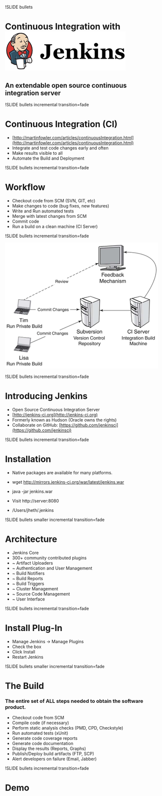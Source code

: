 !SLIDE bullets

# Continuous Integration with ![jenkins](../images/jenkins_logo.png) #

## An extendable open source continuous integration server ##

!SLIDE bullets incremental transition=fade

# Continuous Integration (CI) #

* [http://martinfowler.com/articles/continuousIntegration.html](http://martinfowler.com/articles/continuousIntegration.html)
* Integrate and test code changes early and often
* Make results visible to all
* Automate the Build and Deployment

!SLIDE bullets incremental transition=fade

# Workflow #

* Checkout code from SCM (SVN, GIT, etc)
* Make changes to code (bug fixes, new features)
* Write and Run automated tests
* Merge with latest changes from SCM
* Commit code
* Run a build on a clean machine (CI Server)

!SLIDE bullets incremental transition=fade

![Diagram](../images/ci.jpg)

!SLIDE bullets incremental transition=fade

# Introducing Jenkins #

* Open Source Continuous Integration Server
* [http://jenkins-ci.org](http://jenkins-ci.org)
* Formerly known as Hudson (Oracle owns the rights) 
* Collaborate on GitHub: [https://github.com/jenkinsci](https://github.com/jenkinsci)

!SLIDE bullets incremental transition=fade

# Installation #

* Native packages are available for many platforms.

* wget http://mirrors.jenkins-ci.org/war/latest/jenkins.war
* java -jar jenkins.war
* Visit http://server:8080
* /Users/jheth/.jenkins

!SLIDE bullets smaller incremental transition=fade

# Architecture #

* Jenkins Core
* 300+ community contributed plugins
* ~  Artifact Uploaders
* ~  Authentication and User Management
* ~  Build Notifiers
* ~  Build Reports
* ~  Build Triggers
* ~  Cluster Management
* ~  Source Code Management
* ~  User Interface

!SLIDE bullets incremental transition=fade

# Install Plug-In #

* Manage Jenkins -> Manage Plugins
* Check the box
* Click Install
* Restart Jenkins

!SLIDE bullets smaller incremental transition=fade

# The Build #

### The entire set of ALL steps needed to obtain the software product. ###

* Checkout code from SCM
* Compile code (if necessary)
* Perform static analysis checks (PMD, CPD, Checkstyle)
* Run automated tests (xUnit)
* Generate code coverage reports
* Generate code documentation
* Display the results (Reports, Graphs)
* Publish/Deploy build artifacts (FTP, SCP)
* Alert developers on failure (Email, Jabber)

!SLIDE bullets incremental transition=fade

# Demo #

